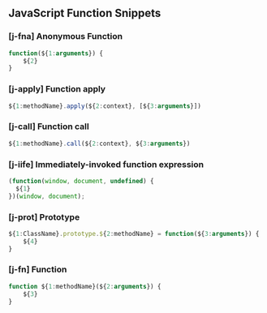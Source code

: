 ## JavaScript Function Snippets

### [j-fna] Anonymous Function

```javascript
function(${1:arguments}) {
    ${2}
}
```

### [j-apply] Function apply

```javascript
${1:methodName}.apply(${2:context}, [${3:arguments}])
```

### [j-call] Function call

```javascript
${1:methodName}.call(${2:context}, ${3:arguments})
```

### [j-iife] Immediately-invoked function expression

```javascript
(function(window, document, undefined) {
  ${1}
})(window, document);
```

### [j-prot] Prototype

```javascript
${1:ClassName}.prototype.${2:methodName} = function(${3:arguments}) {
    ${4}
}
```

### [j-fn] Function

```javascript
function ${1:methodName}(${2:arguments}) {
    ${3}
}
```
